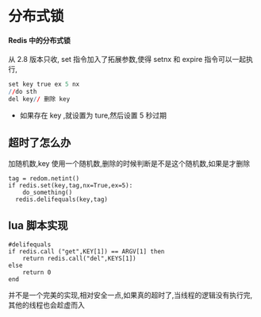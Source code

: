 # 分布式锁

#### Redis 中的分布式锁

从 2.8 版本只收, set 指令加入了拓展参数,使得 setnx 和 expire 指令可以一起执行,

```r
set key true ex 5 nx
//do sth
del key// 删除 key
```

- 如果存在 key ,就设置为 ture,然后设置 5 秒过期

## 超时了怎么办

加随机数,key 使用一个随机数,删除的时候判断是不是这个随机数,如果是才删除

```
tag = redom.netint()
if redis.set(key,tag,nx=True,ex=5):
	do_something()
  redis.delifequals(key,tag)
```



## lua 脚本实现

```
#delifequals
if redis.call ("get",KEY[1]) == ARGV[1] then
	return redis.call("del",KEYS[1])
else
	return 0
end
```

并不是一个完美的实现,相对安全一点,如果真的超时了,当线程的逻辑没有执行完,其他的线程也会趁虚而入